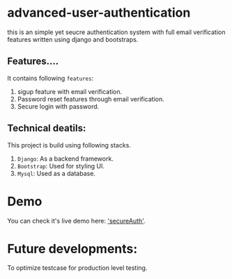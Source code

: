 # advanced-user-authentication
this is an simple yet seucre authentication system with full email verification features written using django and bootstraps.

## Features....
It contains following `features`:
1. sigup feature with email verification.
2. Password reset features through email verification.
3. Secure login with password.

## Technical deatils:
This project is build using following stacks.
1. `Django`: As a backend framework.
2. `Bootstrap`: Used for styling UI.
3. `Mysql`:  Used as  a database.

# Demo
You can check it's live demo here: ['secureAuth']('https://secureauth.pythonanywhere.com/').


# Future developments:
To optimize testcase for production level testing.
